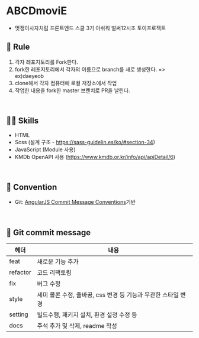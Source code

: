 # ABCDmoviE

- 멋쟁이사자처럼 프론트엔드 스쿨 3기 아쉬워 벌써12시조 토이프로젝트

## 🔨 Rule

1. 각자 레포지토리를 Fork한다.
2. fork한 레포지토리에서 각자의 이름으로 branch를 새로 생성한다. => ex)daeyeob
3. clone해서 각자 컴퓨터에 로컬 저장소에서 작업
4. 작업한 내용을 fork한 master 브렌치로 PR을 날린다.

<br>

## 🧑‍💻 Skills

- HTML
- Scss (설계 구조 - https://sass-guidelin.es/ko/#section-34)
- JavaScript (Module 사용)
- KMDb OpenAPI 사용 (https://www.kmdb.or.kr/info/api/apiDetail/6)

<br>

## 📌 Convention

- Git: [AngularJS Commit Message Conventions](https://gist.github.com/stephenparish/9941e89d80e2bc58a153)기반

<br>

## 📝 Git commit message

| 헤더     | 내용                                                          |
| -------- | ------------------------------------------------------------- |
| feat     | 새로운 기능 추가                                              |
| refactor | 코드 리팩토링                                                 |
| fix      | 버그 수정                                                     |
| style    | 세미 콜론 수정, 줄바꿈, css 변경 등 기능과 무관한 스타일 변경 |
| setting  | 빌드수행, 패키지 설치, 환경 설정 수정 등                      |
| docs     | 주석 추가 및 삭제, readme 작성                                |

